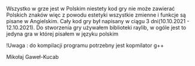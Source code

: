 
Wszystko w grze jest w Polskim
niestety kod gry nie może zawierać 
Polskich znaków więc z powodu estetyki
wszystkie zmienne i funkcje są pisane w Angielskim.
Cały kod gry był napisany w ciągu 3 dni(10.10.2021 - 12.10.2021).
  Do stworzenia gry używałem biblioteki raylib,
  w ogóle jest to jedyna gra w której pisałem w języku polskim
  
!Uwaga : do kompilacji programu potrzebny jest kopmilator g++

Mikołaj Gaweł-Kucab 
